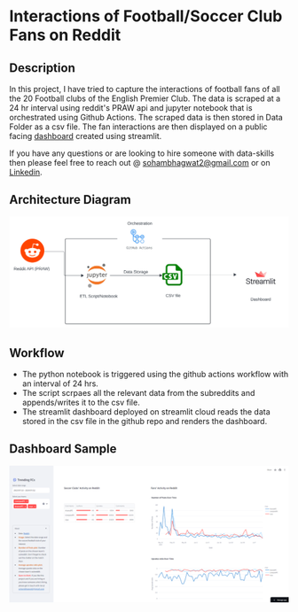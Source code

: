 # Interactions of Football/Soccer Club Fans on Reddit

## Description

In this project, I have tried to capture the interactions of football fans of all the 20 Football clubs of the English Premier Club. The data is scraped at a 24 hr interval using reddit's PRAW api and jupyter notebook that is orchestrated using Github Actions. The scraped data is then stored in Data Folder as a csv file. The fan interactions are then displayed on a public facing [dashboard](https://reddit-epl-interactions.streamlit.app/) created using streamlit.

If you have any questions or are looking to hire someone with data-skills then please feel free to reach out @ [sohambhagwat2@gmail.com](sohambhagwat2@gmail.com) or on [Linkedin](https://www.linkedin.com/in/soham-bhagwat/).

## Architecture Diagram

![architecture](https://github.com/the-soham/Reddit_Github_Actions_Pipeline/blob/main/Reddit_Datapipeline%20diag.svg)

## Workflow
* The python notebook is triggered using the github actions workflow with an interval of 24 hrs.
* The script scrpaes all the relevant data from the subreddits and appends/writes it to the csv file.
* The streamlit dashboard deployed on streamlit cloud reads the data stored in the csv file in the github repo and renders the dashboard.

## Dashboard Sample
![dashboard sample](https://github.com/the-soham/Reddit_Github_Actions_Pipeline/blob/main/dashboard_sample.png)
